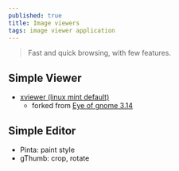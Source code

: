 ```yaml
---
published: true
title: Image viewers
tags: image viewer application
---
```

> Fast and quick browsing, with few features.

## Simple Viewer

- [xviewer (linux mint default)](https://github.com/linuxmint/xviewer)
	- forked from [Eye of gnome 3.14](https://projects-old.gnome.org/eog/)
    
## Simple Editor
- Pinta: paint style
- gThumb: crop, rotate
